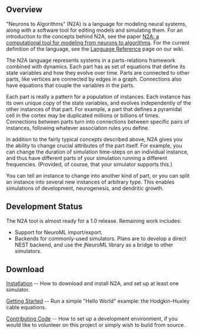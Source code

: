 ## Overview ##

"Neurons to Algorithms" (N2A) is a language for modeling neural systems, along with a software tool for editing models and simulating them. For an introduction to the concepts behind N2A, see the paper [N2A: a computational tool for modeling from neurons to algorithms](http://www.frontiersin.org/Neural_Circuits/10.3389/fncir.2014.00001/abstract). For the current definition of the language, see the [Language Reference](../../wiki/LanguageOverview.md) page on our wiki.

The N2A language represents systems in a parts-relations framework combined with dynamics. Each part has as set of equations that define its state variables and how they evolve over time. Parts are connected to other parts, like vertices are connected by edges in a graph. Connections also have equations that couple the variables in the parts.

Each part is really a pattern for a population of instances. Each instance has its own unique copy of the state variables, and evolves independently of the other instances of that part. For example, a part that defines a pyramidal cell in the cortex may be duplicated millions or billions of times. Connections between parts turn into connections between specific pairs of instances, following whatever association rules you define.

In addition to the fairly typical concepts described above, N2A gives you the ability to change crucial attributes of the part itself. For example, you can change the duration of simulation time-steps on an individual instance, and thus have different parts of your simulation running a different frequencies. (Provided, of course, that your simulator supports this.)

You can tell an instance to change into another kind of part, or you can split an instance into several new instances of arbitrary type. This enables simulations of development, neurogenesis, and dendritic growth.

## Development Status ##

The N2A tool is almost ready for a 1.0 release. Remaining work includes:
- Support for NeuroML import/export.
- Backends for commonly-used simulators. Plans are to develop a direct NEST backend, and use the jNeuroML library as a bridge to other simulators.

## Download ##

[Installation](../../wiki/Installation.md) -- How to download and install N2A, and set up at least one simulator.

[Getting Started](../../wiki/GettingStarted.md) -- Run a simple "Hello World" example: the Hodgkin-Huxley cable equations.

[Contributing Code](../../wiki/DeveloperHowTo.md) -- How to set up a development environment, if you would like to volunteer on this project or simply wish to build from source.
